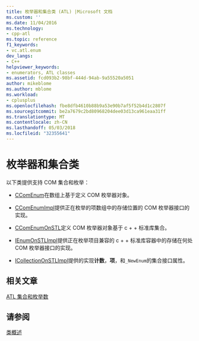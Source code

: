 ```yaml
---
title: 枚举器和集合类 (ATL) |Microsoft 文档
ms.custom: ''
ms.date: 11/04/2016
ms.technology:
- cpp-atl
ms.topic: reference
f1_keywords:
- vc.atl.enum
dev_langs:
- C++
helpviewer_keywords:
- enumerators, ATL classes
ms.assetid: fcd093b2-98bf-444d-94ab-9a55520a5051
author: mikeblome
ms.author: mblome
ms.workload:
- cplusplus
ms.openlocfilehash: fbe8dfb4610b88b9a53e90b7af5f52b4d1c2807f
ms.sourcegitcommit: be2a7679c2bd80968204dee03d13ca961eaa31ff
ms.translationtype: MT
ms.contentlocale: zh-CN
ms.lasthandoff: 05/03/2018
ms.locfileid: "32355641"
---
```

# <a name="enumerators-and-collections-classes"></a>枚举器和集合类
以下类提供支持 COM 集合和枚举：  
  
-   [CComEnum](../atl/reference/ccomenum-class.md)在数组上基于定义 COM 枚举器对象。  
  
-   [CComEnumImpl](../atl/reference/ccomenumimpl-class.md)提供正在枚举的项数组中的存储位置的 COM 枚举器接口的实现。  
  
-   [CComEnumOnSTL](../atl/reference/ccomenumonstl-class.md)定义 COM 枚举器对象基于 c + + 标准库集合。  
  
-   [IEnumOnSTLImpl](../atl/reference/ienumonstlimpl-class.md)提供正在枚举项目兼容的 c + + 标准库容器中的存储在何处 COM 枚举器接口的实现。  
  
-   [ICollectionOnSTLImpl](../atl/reference/icollectiononstlimpl-class.md)提供的实现**计数**，**项**，和`_NewEnum`的集合接口属性。  
  
## <a name="related-articles"></a>相关文章  
 [ATL 集合和枚举数](../atl/atl-collections-and-enumerators.md)  
  
## <a name="see-also"></a>请参阅  
 [类概述](../atl/atl-class-overview.md)

